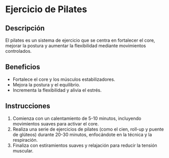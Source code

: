 # Ejercicio de Pilates

## Descripción
El pilates es un sistema de ejercicio que se centra en fortalecer el core, mejorar la postura y aumentar la flexibilidad mediante movimientos controlados.

## Beneficios
- Fortalece el core y los músculos estabilizadores.
- Mejora la postura y el equilibrio.
- Incrementa la flexibilidad y alivia el estrés.

## Instrucciones
1. Comienza con un calentamiento de 5-10 minutos, incluyendo movimientos suaves para activar el core.
2. Realiza una serie de ejercicios de pilates (como el cien, roll-up y puente de glúteos) durante 20-30 minutos, enfocándote en la técnica y la respiración.
3. Finaliza con estiramientos suaves y relajación para reducir la tensión muscular.